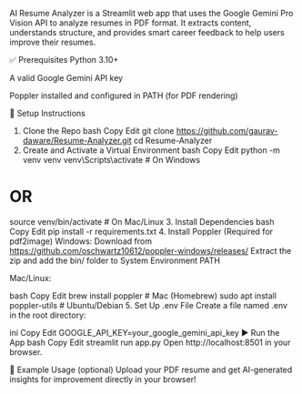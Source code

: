 AI Resume Analyzer is a Streamlit web app that uses the Google Gemini Pro Vision API to analyze resumes in PDF format. It extracts content, understands structure, and provides smart career feedback to help users improve their resumes.

✅ Prerequisites
Python 3.10+

A valid Google Gemini API key

Poppler installed and configured in PATH (for PDF rendering)

🔧 Setup Instructions
1. Clone the Repo
bash
Copy
Edit
git clone https://github.com/gaurav-daware/Resume-Analyzer.git
cd Resume-Analyzer
2. Create and Activate a Virtual Environment
bash
Copy
Edit
python -m venv venv
venv\Scripts\activate       # On Windows
# OR
source venv/bin/activate    # On Mac/Linux
3. Install Dependencies
bash
Copy
Edit
pip install -r requirements.txt
4. Install Poppler (Required for pdf2image)
Windows:
Download from https://github.com/oschwartz10612/poppler-windows/releases/
Extract the zip and add the bin/ folder to System Environment PATH

Mac/Linux:

bash
Copy
Edit
brew install poppler         # Mac (Homebrew)
sudo apt install poppler-utils  # Ubuntu/Debian
5. Set Up .env File
Create a file named .env in the root directory:

ini
Copy
Edit
GOOGLE_API_KEY=your_google_gemini_api_key
▶️ Run the App
bash
Copy
Edit
streamlit run app.py
Open http://localhost:8501 in your browser.


🧪 Example Usage (optional)
Upload your PDF resume and get AI-generated insights for improvement directly in your browser!

